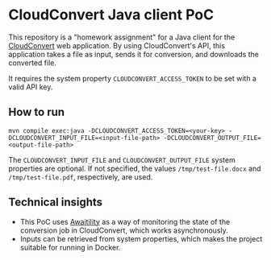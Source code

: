 # CloudConvert Java client PoC

This repository is a "homework assignment" for a Java client for the [CloudConvert](https://cloudconvert.com/) web application. By using CloudConvert's API, this application takes a file as input, sends it for conversion, and downloads the converted file.

It requires the system property `CLOUDCONVERT_ACCESS_TOKEN` to be set with a valid API key.

## How to run

```
mvn compile exec:java -DCLOUDCONVERT_ACCESS_TOKEN=<your-key> -DCLOUDCONVERT_INPUT_FILE=<input-file-path> -DCLOUDCONVERT_OUTPUT_FILE=<output-file-path>
```

The `CLOUDCONVERT_INPUT_FILE` and `CLOUDCONVERT_OUTPUT_FILE` system properties are optional. If not specified, the values `/tmp/test-file.docx` and `/tmp/test-file.pdf`, respectively, are used.

## Technical insights

- This PoC uses [Awaitility](http://www.awaitility.org/) as a way of monitoring the state of the conversion job in CloudConvert, which works asynchronously.
- Inputs can be retrieved from system properties, which makes the project suitable for running in Docker.
